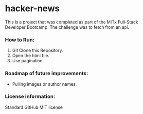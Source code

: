 # hacker-news
This is a project that was completed as part of the MITx Full-Stack Developer Bootcamp. The challenge was to fetch from an api. 

### How to Run: 
1. Git Clone this Repository. 
2. Open the html file.
4. Use pagination.

### Roadmap of future improvements: 
- Pulling images or author names.

### License information:
Standard GitHub MIT license
